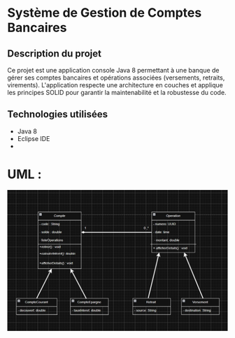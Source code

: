 # Système de Gestion de Comptes Bancaires

## Description du projet

Ce projet est une application console Java 8 permettant à une banque de gérer ses comptes bancaires et opérations associées (versements, retraits, virements). L'application respecte une architecture en couches et applique les principes SOLID pour garantir la maintenabilité et la robustesse du code.

## Technologies utilisées

- Java 8
- Eclipse IDE
-


# UML :

![alt text](<Capture d’écran_16-9-2025_165743_app.diagrams.net.jpeg>)


